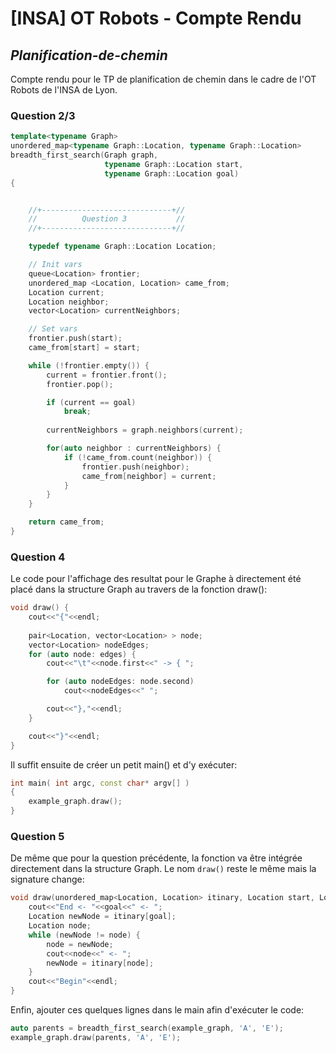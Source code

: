# [INSA] OT Robots - Compte Rendu
## *Planification-de-chemin*


Compte rendu pour le TP de planification de chemin dans le cadre de l'OT Robots de l'INSA de Lyon.

### Question 2/3

```c++
template<typename Graph>
unordered_map<typename Graph::Location, typename Graph::Location>
breadth_first_search(Graph graph,
                     typename Graph::Location start,
                     typename Graph::Location goal)
{


    //+-----------------------------+//
    //          Question 3           //
    //+-----------------------------+//

    typedef typename Graph::Location Location;

    // Init vars
    queue<Location> frontier;
    unordered_map <Location, Location> came_from;
    Location current;
    Location neighbor;
    vector<Location> currentNeighbors;

    // Set vars
    frontier.push(start);
    came_from[start] = start;

    while (!frontier.empty()) {
        current = frontier.front();
        frontier.pop();

        if (current == goal)
            break;
        
        currentNeighbors = graph.neighbors(current);

        for(auto neighbor : currentNeighbors) {
            if (!came_from.count(neighbor)) {
                frontier.push(neighbor);
                came_from[neighbor] = current;
            }
        }
    }

    return came_from;
}
```

### Question 4

Le code pour l'affichage des resultat pour le Graphe à directement été placé dans la structure Graph au travers de la fonction draw():

```c++
void draw() {
    cout<<"{"<<endl;
    
    pair<Location, vector<Location> > node;
    vector<Location> nodeEdges;
    for (auto node: edges) {
        cout<<"\t"<<node.first<<" -> { ";

        for (auto nodeEdges: node.second)
            cout<<nodeEdges<<" ";

        cout<<"},"<<endl;
    }

    cout<<"}"<<endl;
}
```

Il suffit ensuite de créer un petit main() et d'y exécuter:

```c++
int main( int argc, const char* argv[] )
{
    example_graph.draw();
}
```

### Question 5

De même que pour la question précédente, la fonction va être intégrée directement dans la structure Graph. Le nom ```draw()``` reste le même mais la signature change:

```c++
void draw(unordered_map<Location, Location> itinary, Location start, Location goal) {
    cout<<"End <- "<<goal<<" <- ";
    Location newNode = itinary[goal];
    Location node;
    while (newNode != node) {
        node = newNode;
        cout<<node<<" <- ";
        newNode = itinary[node];
    }
    cout<<"Begin"<<endl;
}
```

Enfin, ajouter ces quelques lignes dans le main afin d'exécuter le code:

```c++
auto parents = breadth_first_search(example_graph, 'A', 'E');
example_graph.draw(parents, 'A', 'E');
```
